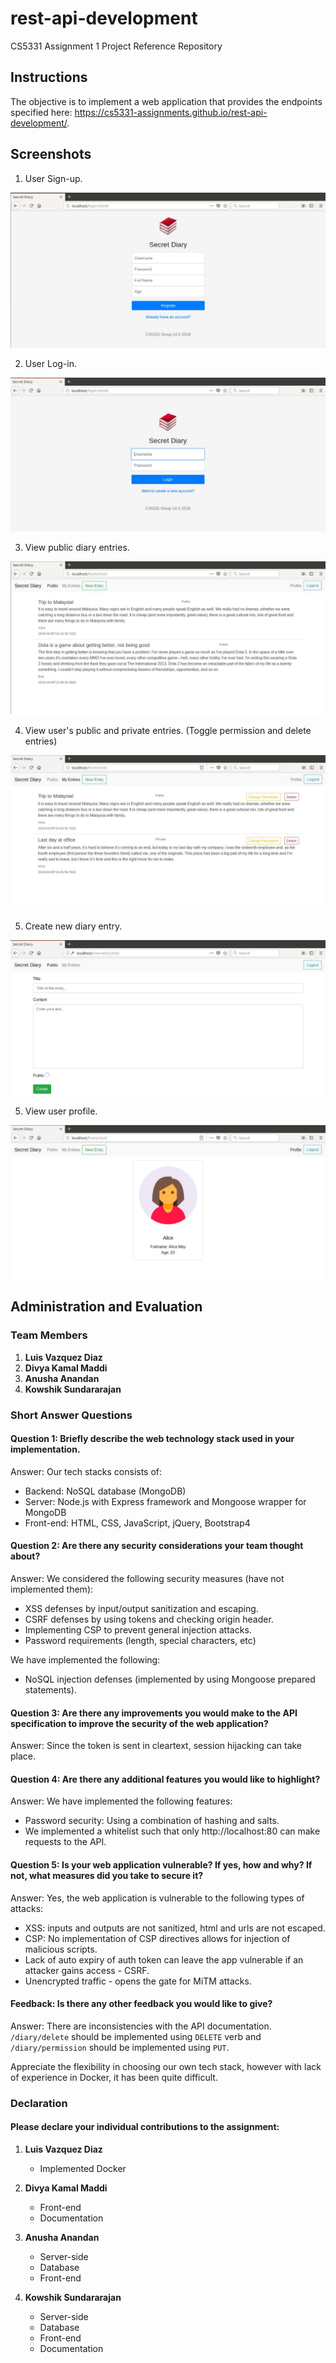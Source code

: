 # rest-api-development

CS5331 Assignment 1 Project Reference Repository

## Instructions

The objective is to implement a web application that provides the endpoints
specified here: https://cs5331-assignments.github.io/rest-api-development/.

## Screenshots

1. User Sign-up.

![Signup Screenshot](./img/Register.JPG)

2. User Log-in.

![Login Screenshot](./img/Login.JPG)

3. View public diary entries.

![Public Entries Screenshot](./img/PublicEntries.JPG)

4. View user's public and private entries. (Toggle permission and delete entries)

![User Entries Screenshot](./img/UserEntries.JPG)

5. Create new diary entry.

![New Entry Screenshot](./img/CreateEntry.JPG)

5. View user profile.

![User Profile Screenshot](./img/Profile.JPG)

## Administration and Evaluation

### Team Members

1. **Luis Vazquez Diaz**
2. **Divya Kamal Maddi**
3. **Anusha Anandan**
4. **Kowshik Sundararajan**

### Short Answer Questions

#### Question 1: Briefly describe the web technology stack used in your implementation.

Answer: Our tech stacks consists of:
* Backend: NoSQL database (MongoDB)
* Server: Node.js with Express framework and Mongoose wrapper for MongoDB
* Front-end: HTML, CSS, JavaScript, jQuery, Bootstrap4

#### Question 2: Are there any security considerations your team thought about?

Answer: We considered the following security measures (have not implemented them):
* XSS defenses by input/output sanitization and escaping.
* CSRF defenses by using tokens and checking origin header.
* Implementing CSP to prevent general injection attacks.
* Password requirements (length, special characters, etc)

We have implemented the following:
* NoSQL injection defenses (implemented by using Mongoose prepared statements).

#### Question 3: Are there any improvements you would make to the API specification to improve the security of the web application?

Answer: Since the token is sent in cleartext, session hijacking can take place.

#### Question 4: Are there any additional features you would like to highlight?

Answer: We have implemented the following features:
* Password security: Using a combination of hashing and salts.
* We implemented a whitelist such that only http://localhost:80 can make requests to the API.

#### Question 5: Is your web application vulnerable? If yes, how and why? If not, what measures did you take to secure it?

Answer: Yes, the web application is vulnerable to the following types of attacks:
* XSS: inputs and outputs are not sanitized, html and urls are not escaped.
* CSP: No implementation of CSP directives allows for injection of malicious scripts.
* Lack of auto expiry of auth token can leave the app vulnerable if an attacker gains access - CSRF.
* Unencrypted traffic - opens the gate for MiTM attacks.

#### Feedback: Is there any other feedback you would like to give?

Answer: There are inconsistencies with the API documentation. `/diary/delete` should be implemented using `DELETE` verb and `/diary/permission` should be implemented using `PUT`. 

Appreciate the flexibility in choosing our own tech stack, however with lack of experience in Docker, it has been quite difficult.

### Declaration

#### Please declare your individual contributions to the assignment:

1. **Luis Vazquez Diaz**
    - Implemented Docker

2. **Divya Kamal Maddi**
    - Front-end
    - Documentation

3. **Anusha Anandan**
    - Server-side
    - Database
    - Front-end

4. **Kowshik Sundararajan**
    - Server-side
    - Database
    - Front-end
    - Documentation

